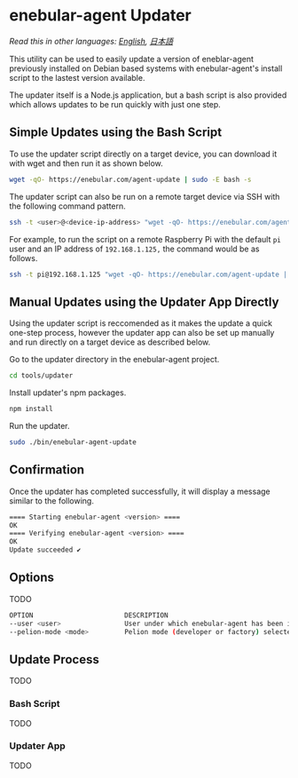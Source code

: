 
# enebular-agent Updater

*Read this in other languages: [English](README.md), [日本語](README.ja.md)*

This utility can be used to easily update a version of eneblar-agent previously installed on Debian based systems with enebular-agent's install script to the lastest version available.

The updater itself is a Node.js application, but a bash script is also provided which allows updates to be run quickly with just one step.

## Simple Updates using the Bash Script

To use the updater script directly on a target device, you can download it with wget and then run it as shown below.

```sh
wget -qO- https://enebular.com/agent-update | sudo -E bash -s
```

The updater script can also be run on a remote target device via SSH with the following command pattern.

```sh
ssh -t <user>@<device-ip-address> "wget -qO- https://enebular.com/agent-update | sudo -E bash -s"
```

For example, to run the script on a remote Raspberry Pi with the default `pi` user and an IP address of `192.168.1.125,` the command would be as follows.

```sh
ssh -t pi@192.168.1.125 "wget -qO- https://enebular.com/agent-update | sudo -E bash -s"
```

## Manual Updates using the Updater App Directly

Using the updater script is reccomended as it makes the update a quick one-step process, however the updater app can also be set up manually and run directly on a target device as described below.

Go to the updater directory in the enebular-agent project.

```sh
cd tools/updater
```

Install updater's npm packages.

```sh
npm install
```

Run the updater.

```sh
sudo ./bin/enebular-agent-update
```

## Confirmation

Once the updater has completed successfully, it will display a message similar to the following.

```sh
==== Starting enebular-agent <version> ====
OK
==== Verifying enebular-agent <version> ====
OK
Update succeeded ✔

```

## Options

TODO

```sh
OPTION                       DESCRIPTION	
--user <user>                User under which enebular-agent has been installed
--pelion-mode <mode>         Pelion mode (developer or factory) selected when enebular-agent was installed
```

## Update Process

TODO

### Bash Script

TODO

### Updater App

TODO
